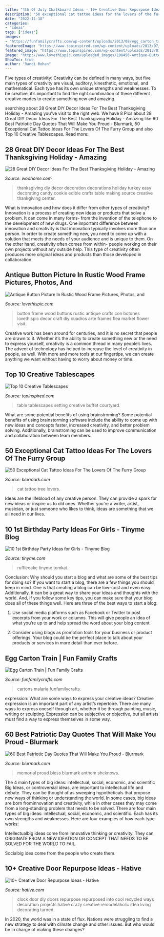 ```yaml
---
title: "4th Of July Chalkboard Ideas - 10+ Creative Door Repurpose Ideas"
description: "50 exceptional cat tattoo ideas for the lovers of the furry group"
date: "2022-11-18"
categories:
- "ideas"
tags: ["ideas"]
images:
- "https://funfamilycrafts.com/wp-content/uploads/2013/08/egg_carton_train.jpg"
featuredImage: "https://www.topinspired.com/wp-content/uploads/2013/07/44.jpg"
featured_image: "https://www.topinspired.com/wp-content/uploads/2013/07/44.jpg"
image: "http://www.lovethispic.com/uploaded_images/198456-Antique-Button-Picture-In-Rustic-Wood-Frame.jpg"
ShowToc: true
author: "Randi Rohan"
---
```



Five types of creativity:
Creativity can be defined in many ways, but five main types of creativity are visual, auditory, kinesthetic, emotional, and mathematical. Each type has its own unique strengths and weaknesses. To be creative, it’s important to find the right combination of these different creative modes to create something new and amazing.

	

		
searching about 28 Great DIY Decor Ideas For The Best Thanksgiving Holiday - Amazing you've visit to the right web. We have 8 Pics about 28 Great DIY Decor Ideas For The Best Thanksgiving Holiday - Amazing like 60 Best Patriotic Day Quotes That Will Make You Proud - Blurmark, 50 Exceptional Cat Tattoo Ideas For The Lovers Of The Furry Group and also Top 10 Creative Tablescapes. Read more:
		
    
## 28 Great DIY Decor Ideas For The Best Thanksgiving Holiday - Amazing

<img loading=lazy src="http://www.woohome.com/wp-content/uploads/2013/10/DIY-decoration-for-Thanksgiving-8.jpg" onerror="this.onerror=null;this.src='https://tse1.mm.bing.net/th?id=OIP.B6CcKJ04_LGgRyDybnMAcQHaFS&amp;pid=15.1';" alt="28 Great DIY Decor Ideas For The Best Thanksgiving Holiday - Amazing">

_Source: woohome.com_

>thanksgiving diy decor decoration decorations holiday turkey easy decorating candy cookie edible crafts table making source creative thankgiving center. 

	

What is innovation and how does it differ from other types of creativity?
Innovation is a process of creating new ideas or products that solve a problem. It can come in many forms- from the invention of the telephone to the development of new drugs. 
One important difference between innovation and creativity is that innovation typically involves more than one person. In order to create something new, you need to come up with a solution that meets the needs of your audience and is unique to them. On the other hand, creativity often comes from within- people working on their own projects without any outside help. This type of creativity often produces more original ideas and products than those developed in collaboration.

    
## Antique Button Picture In Rustic Wood Frame Pictures, Photos, And

<img loading=lazy src="http://www.lovethispic.com/uploaded_images/198456-Antique-Button-Picture-In-Rustic-Wood-Frame.jpg" onerror="this.onerror=null;this.src='https://tse1.mm.bing.net/th?id=OIP.4-2akWbR31o1i2qZNMLcbQHaJ4&amp;pid=15.1';" alt="Antique Button Picture In Rustic Wood Frame Pictures, Photos, and">

_Source: lovethispic.com_

>button frame wood buttons rustic antique crafts con botones lovethispic decor craft diy cuadros arte frames flea market flower visit. 

	

Creative work has been around for centuries, and it is no secret that people are drawn to it. Whether it’s the ability to create something new or the need to express yourself, creativity is a common thread in many people’s lives. The advent of technology has helped to increase the level of creativity in people, as well. With more and more tools at our fingertips, we can create anything we want without having to worry about money or time.

    
## Top 10 Creative Tablescapes

<img loading=lazy src="https://www.topinspired.com/wp-content/uploads/2013/07/44.jpg" onerror="this.onerror=null;this.src='https://tse3.mm.bing.net/th?id=OIP.6cfqA5RSVJKdAX5CLzmjAgHaLH&amp;pid=15.1';" alt="Top 10 Creative Tablescapes">

_Source: topinspired.com_

>table tablescapes setting creative buffet courtyard. 

	

What are some potential benefits of using brainstroming?
Some potential benefits of using brainstorming software include the ability to come up with new ideas and concepts faster, increased creativity, and better problem solving. Additionally, brainstroming can be used to improve communication and collaboration between team members.

    
## 50 Exceptional Cat Tattoo Ideas For The Lovers Of The Furry Group

<img loading=lazy src="https://www.blurmark.com/wp-content/uploads/2017/06/Mind-Blowing-Little-Cat-On-Tree.jpg" onerror="this.onerror=null;this.src='https://tse1.mm.bing.net/th?id=OIP.eQN3JZaoVL5NpbcNODy2BAHaMY&amp;pid=15.1';" alt="50 Exceptional Cat Tattoo Ideas For The Lovers Of The Furry Group">

_Source: blurmark.com_

>cat tattoo tree lovers. 

	

Ideas are the lifeblood of any creative person. They can provide a spark for new ideas or inspire us to old ones. Whether you're a writer, artist, musician, or just someone who likes to think, ideas are something that we all need in our lives.

    
## 10 1st Birthday Party Ideas For Girls - Tinyme Blog

<img loading=lazy src="https://www.tinyme.com/blog/wp-content/uploads/10-first-birthday-party-ideas-for-girls/10-First-Birthday-Party-Ideas-for-Girls-9.jpg" onerror="this.onerror=null;this.src='https://tse4.mm.bing.net/th?id=OIP.rWbTayHthDh5XT--bjHKEwAAAA&amp;pid=15.1';" alt="10 1st Birthday Party Ideas for Girls - Tinyme Blog">

_Source: tinyme.com_

>rufflecake tinyme tomkat. 

	

Conclusion: Why should you start a blog and what are some of the best tips for doing so?
If you want to start a blog, there are a few things you should keep in mind. One is that creating a blog can be low-cost and even easy. Additionally, it can be a great way to share your ideas and thoughts with the world. And, if you follow some key tips, you can make sure that your blog does all of these things well. Here are three of the best ways to start a blog:
1. Use social media platforms such as Facebook or Twitter to post excerpts from your work or columns. This will give people an idea of what you’re up to and help spread the word about your blog content.

2. Consider using blogs as promotion tools for your business or product offerings. Your blog could be the perfect place to talk about your products or services in more detail than ever before.

    
## Egg Carton Train | Fun Family Crafts

<img loading=lazy src="https://funfamilycrafts.com/wp-content/uploads/2013/08/egg_carton_train.jpg" onerror="this.onerror=null;this.src='https://tse1.mm.bing.net/th?id=OIP.fXCWtSJdH7H1MQsqR3DYzgHaJ4&amp;pid=15.1';" alt="Egg Carton Train | Fun Family Crafts">

_Source: funfamilycrafts.com_

>cartons malaria funfamilycrafts. 

	

expression: What are some ways to express your creative ideas?
Creative expression is an important part of any artist’s repertoire. There are many ways to express oneself through art, whether it be through painting, music, writing or sculpting. Expression can be subjective or objective, but all artists must find a way to express themselves in some way.

    
## 60 Best Patriotic Day Quotes That Will Make You Proud - Blurmark

<img loading=lazy src="https://www.blurmark.com/wp-content/uploads/2018/04/Patriotic-Quotes-41.jpg" onerror="this.onerror=null;this.src='https://tse2.mm.bing.net/th?id=OIP.P99gNT9IiQ0-5O5EMLrE4gHaKa&amp;pid=15.1';" alt="60 Best Patriotic Day Quotes That Will Make You Proud - Blurmark">

_Source: blurmark.com_

>memorial proud bless blurmark anthem sheknows. 

	

The 4 main types of big ideas: intellectual, social, economic, and scientific
Big Ideas, or controversial ideas, are important to intellectual life and debate. They can be thought of as sweeping hypotheticals that propose new ways of thinking or understanding the world. In some cases, big ideas are born frominnovation and creativity, while in other cases they may come from a long-standing problem that needs to be solved.
There are four main types of big ideas: intellectual, social, economic, and scientific. Each has its own strengths and weaknesses. Here are four examples of how each type works:

 Intellectualbig ideas come from innovative thinking or creativity. They can ORIGINATE FROM A NEW IDEATION OR CONCEPT THAT NEEDS TO BE SOLVED FOR THE WORLD TO FAIL. 

Socialbig idea come from the people who create them.

    
## 10+ Creative Door Repurpose Ideas - Hative

<img loading=lazy src="https://hative.com/wp-content/uploads/2014/09/door-repurpose-ideas/4-old-door-clock.jpg" onerror="this.onerror=null;this.src='https://tse4.mm.bing.net/th?id=OIP.l8XJkqLIEy1FkdOzlTPuMAHaOB&amp;pid=15.1';" alt="10+ Creative Door Repurpose Ideas - Hative">

_Source: hative.com_

>clock door diy doors repurpose repurposed into cool recycled ways decoration projects hative crazy creative remodelaholic idea living decorating turned. 

	

In 2020, the world was in a state of flux. Nations were struggling to find a new strategy to deal with climate change and other issues. But who would be in charge of making these changes?

